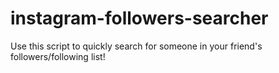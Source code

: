 # instagram-followers-searcher
Use this script to quickly search for someone in your friend's followers/following list!
